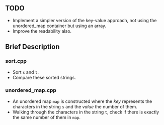 ## TODO

* Implement a simpler version of the key-value approach, not using the unordered_map container but using an array.
* Improve the readability also.

## Brief Description

### sort.cpp

* Sort `s` and `t`.
* Compare these sorted strings.

### unordered_map.cpp

* An unordered map `map` is constructed where the *key* represents the characters in the string `s` and the *value* the number of them.
* Walking through the characters in the string `t`, check if there is exactly the same number of them in `map`.

